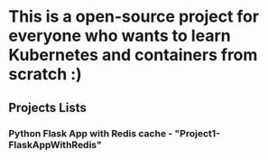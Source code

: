 # This is a open-source project for everyone who wants to learn Kubernetes and containers from scratch :)

## Projects Lists

### Python Flask App with Redis cache - "Project1-FlaskAppWithRedis"

